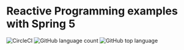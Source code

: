 # Reactive Programming examples with Spring 5

![CircleCI](https://img.shields.io/circleci/build/github/adniang75/reactive-examples/master) ![GitHub language count](https://img.shields.io/github/languages/count/adniang75/reactive-examples) ![GitHub top language](https://img.shields.io/github/languages/top/adniang75/reactive-examples)

